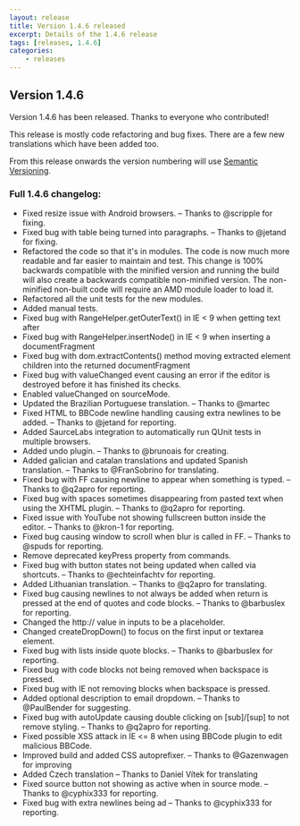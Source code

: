 ```yaml
---
layout: release
title: Version 1.4.6 released
excerpt: Details of the 1.4.6 release
tags: [releases, 1.4.6]
categories:
    - releases
---
```

## Version 1.4.6

Version 1.4.6 has been released. Thanks to everyone who contributed!

This release is mostly code refactoring and bug fixes. There are a few new translations which have been added too.

From this release onwards the version numbering will use [Semantic Versioning](http://semver.org).

### Full 1.4.6 changelog:

<div class="well">
	<ul>
			<li>Fixed resize issue with Android browsers.
			 &ndash; Thanks to @scripple for fixing.</li>
			<li>Fixed bug with table being turned into paragraphs.
			 &ndash; Thanks to @jetand for fixing.</li>
			<li>Refactored the code so that it's in modules.
				The code is now much more readable and far easier to maintain and test.
				This change is 100% backwards compatible with the minified version and
				running the build will also create a backwards compatible non-minified
				version.
				The non-minified non-built code will require an AMD module loader to
				load it.</li>
			<li>Refactored all the unit tests for the new modules.</li>
			<li>Added manual tests.</li>
			<li>Fixed bug with RangeHelper.getOuterText() in IE < 9 when getting text after</li>
			<li>Fixed bug with RangeHelper.insertNode() in IE < 9 when inserting a documentFragment</li>
			<li>Fixed bug with dom.extractContents() method moving extracted element
				children into the returned documentFragment</li>
			<li>Fixed bug with valueChanged event causing an error if the editor is
				destroyed before it has finished its checks.</li>
			<li>Enabled valueChanged on sourceMode.</li>
			<li>Updated the Brazilian Portuguese translation.
			 &ndash; Thanks to @martec</li>
			<li>Fixed HTML to BBCode newline handling causing extra newlines to be added.
			 &ndash; Thanks to @jetand for reporting.</li>
			<li>Added SaurceLabs integration to automatically run QUnit tests in multiple
				browsers.</li>
			<li>Added undo plugin.
			 &ndash; Thanks to @brunoais for creating.</li>
			<li>Added galician and catalan translations and updated Spanish translation.
			 &ndash; Thanks to @FranSobrino for translating.</li>
			<li>Fixed bug with FF causing newline to appear when something is typed.
			 &ndash; Thanks to @q2apro for reporting.</li>
			<li>Fixed bug with spaces sometimes disappearing from pasted text when using the
				XHTML plugin.
			 &ndash; Thanks to @q2apro for reporting.</li>
			<li>Fixed issue with YouTube not showing fullscreen button inside the editor.
			 &ndash; Thanks to @kron-1 for reporting.</li>
			<li>Fixed bug causing window to scroll when blur is called in FF.
			 &ndash; Thanks to @spuds for reporting.</li>
			<li>Remove deprecated keyPress property from commands.</li>
			<li>Fixed bug with button states not being updated when called via shortcuts.
			 &ndash; Thanks to @echteinfachtv for reporting.</li>
			<li>Added Lithuanian translation.
			 &ndash; Thanks to @q2apro for translating.</li>
			<li>Fixed bug causing newlines to not always be added when return is pressed
				at the end of quotes and code blocks.
			 &ndash; Thanks to @barbuslex for reporting.</li>
			<li>Changed the http:// value in inputs to be a placeholder.</li>
			<li>Changed createDropDown() to focus on the first input or textarea element.</li>
			<li>Fixed bug with lists inside quote blocks.
			 &ndash; Thanks to @barbuslex for reporting.</li>
			<li>Fixed bug with code blocks not being removed when backspace is pressed.</li>
			<li>Fixed bug with IE not removing blocks when backspace is pressed.</li>
			<li>Added optional description to email dropdown.
			 &ndash; Thanks to @PaulBender for suggesting.</li>
			<li>Fixed bug with autoUpdate causing double clicking on [sub]/[sup] to not
				remove styling.
			 &ndash; Thanks to @q2apro for reporting.</li>
			<li>Fixed possible XSS attack in IE <= 8 when using BBCode plugin to edit
				malicious BBCode.</li>
			<li>Improved build and added CSS autoprefixer.
			 &ndash; Thanks to @Gazenwagen for improving</li>
			<li>Added Czech translation
			 &ndash; Thanks to Daniel Vítek for translating</li>
			<li>Fixed source button not showing as active when in source mode.
			 &ndash; Thanks to @cyphix333 for reporting.</li>
			<li>Fixed bug with extra newlines being ad
			 &ndash; Thanks to @cyphix333 for reporting.</li>
	</ul>
</div>
